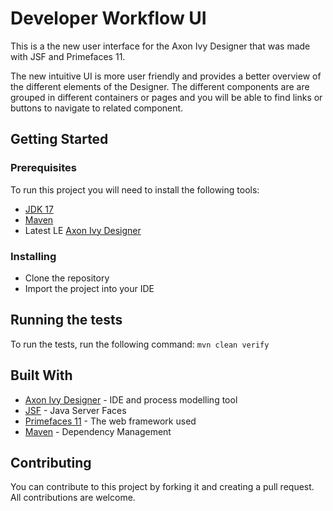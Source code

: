 # Developer Workflow UI

This is a the new user interface for the Axon Ivy Designer that was made with JSF and Primefaces 11.

The new intuitive UI is more user friendly and provides a better overview of the different elements of the Designer. The different components are are grouped in different containers or pages and you will be able to find links or buttons to navigate to related component.

## Getting Started

### Prerequisites

To run this project you will need to install the following tools:

- [JDK 17](https://adoptium.net/)
- [Maven](https://maven.apache.org/download.cgi)
- Latest LE [Axon Ivy Designer](https://developer.axonivy.com/download/leading-edge)

### Installing

- Clone the repository
- Import the project into your IDE

## Running the tests

To run the tests, run the following command: `mvn clean verify`

## Built With

- [Axon Ivy Designer](https://developer.axonivy.com/) - IDE and process modelling tool
- [JSF](https://www.oracle.com/java/technologies/jsf.html) - Java Server Faces
- [Primefaces 11](https://www.primefaces.org/) - The web framework used
- [Maven](https://maven.apache.org/) - Dependency Management

## Contributing

You can contribute to this project by forking it and creating a pull request. All contributions are welcome.

